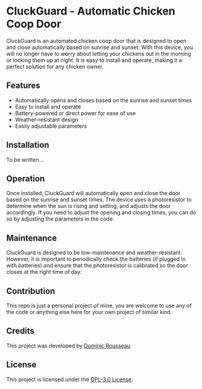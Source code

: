 # CluckGuard - Automatic Chicken Coop Door

CluckGuard is an automated chicken coop door that is designed to open and close automatically based on sunrise and sunset. With this device, you will no longer have to worry about letting your chickens out in the morning or locking them up at night. It is easy to install and operate, making it a perfect solution for any chicken owner.

## Features

* Automatically opens and closes based on the sunrise and sunset times
* Easy to install and operate
* Battery-powered or direct power for ease of use
* Weather-resistant design
* Easily adjustable parameters

## Installation

To be written...

## Operation

Once installed, CluckGuard will automatically open and close the door based on the sunrise and sunset times. The device uses a photoresistor to determine when the sun is rising and setting, and adjusts the door accordingly. If you need to adjust the opening and closing times, you can do so by adjusting the parameters in the code.

## Maintenance

CluckGuard is designed to be low-maintenance and weather-resistant. However, it is important to periodically check the batteries (if plugged in with batteries) and ensure that the photoresistor is calibrated so the door closes at the right time of day.

## Contribution

This repo is just a personal project of mine, you are welcome to use any of the code or anything else here for your own project of similar kind.

## Credits

This project was developed by [Dominic Rousseau](https://github.com/itsdombo/).

## License

This project is licensed under the [GPL-3.0 License](LICENSE).





